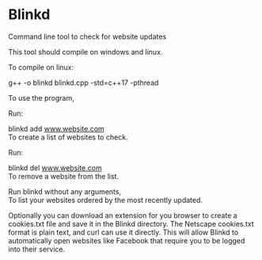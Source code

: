 # Blinkd
Command line tool to check for website updates

This tool should compile on windows and linux.

To compile on linux:<br>

g++ -o blinkd blinkd.cpp -std=c++17 -pthread
<br>

To use the program,<br>

Run:<br> 

blinkd add www.website.com<br> 
To create a list of websites to check.

Run: <br>

blinkd del www.website.com<br> 
To remove a website from the list.

Run blinkd without any arguments,<br> 
To list your websites ordered by the most recently updated.

Optionally you can download an extension for you browser
to create a cookies.txt file and save it in the Blinkd directory.
The Netscape cookies.txt format is plain text, and curl can use it directly.
This will allow Blinkd to automatically open websites like Facebook that
require you to be logged into their service.


